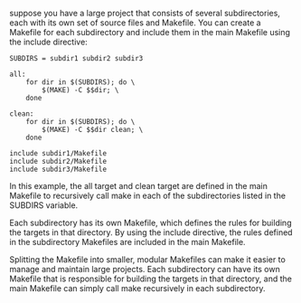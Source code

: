 
suppose you have a large project that consists of several subdirectories, each with its own set of source files and Makefile. You can create a Makefile for each subdirectory and include them in the main Makefile using the include directive:

```
SUBDIRS = subdir1 subdir2 subdir3

all:
    for dir in $(SUBDIRS); do \
        $(MAKE) -C $$dir; \
    done

clean:
    for dir in $(SUBDIRS); do \
        $(MAKE) -C $$dir clean; \
    done

include subdir1/Makefile
include subdir2/Makefile
include subdir3/Makefile
```

In this example, the all target and clean target are defined in the main Makefile to recursively call make in each of the subdirectories listed in the SUBDIRS variable.

Each subdirectory has its own Makefile, which defines the rules for building the targets in that directory. By using the include directive, the rules defined in the subdirectory Makefiles are included in the main Makefile.

Splitting the Makefile into smaller, modular Makefiles can make it easier to manage and maintain large projects. Each subdirectory can have its own Makefile that is responsible for building the targets in that directory, and the main Makefile can simply call make recursively in each subdirectory.